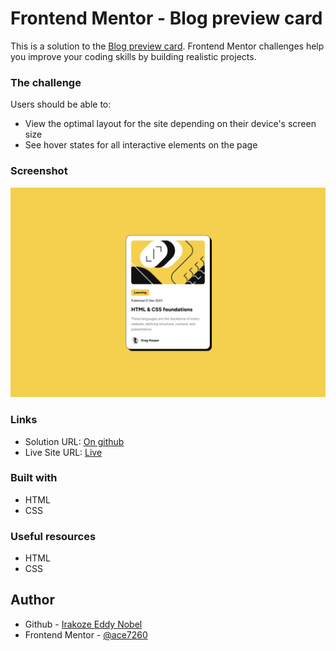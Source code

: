 # Frontend Mentor - Blog preview card

This is a solution to the [Blog preview card](https://www.frontendmentor.io/challenges/blog-preview-card-ckPaj01IcS). Frontend Mentor challenges help you improve your coding skills by building realistic projects.

### The challenge

Users should be able to:

- View the optimal layout for the site depending on their device's screen size
- See hover states for all interactive elements on the page

### Screenshot

![Blog preview card](/design/desktop-design.jpg)

### Links

- Solution URL: [On github](https://github.com/ace7260/blog-preview-card)
- Live Site URL: [Live](https://blog-preview-card-eight-phi.vercel.app/)

### Built with

- HTML
- CSS 

### Useful resources

- HTML
- CSS 

## Author

- Github - [Irakoze Eddy Nobel](https://github.com/ace7260)
- Frontend Mentor - [@ace7260](https://www.frontendmentor.io/profile/Ace7260)
